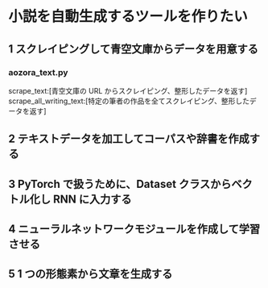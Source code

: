# 小説を自動生成するツールを作りたい

## 1 スクレイピングして青空文庫からデータを用意する

### aozora_text.py

scrape_text:[青空文庫の URL からスクレイピング、整形したデータを返す]
scrape_all_writing_text:[特定の筆者の作品を全てスクレイピング、整形したデータを返す]

## 2 テキストデータを加工してコーパスや辞書を作成する

## 3 PyTorch で扱うために、Dataset クラスからベクトル化し RNN に入力する

## 4 ニューラルネットワークモジュールを作成して学習させる

## 5 1 つの形態素から文章を生成する
